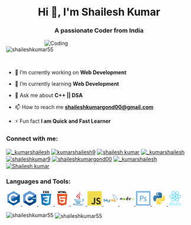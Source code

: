 <h1 align="center">Hi 👋, I'm Shailesh Kumar</h1>
<h3 align="center"><b>A passionate Coder from India</b></h3>

<img alt="Coding" align="right" width="400" src="https://camo.githubusercontent.com/a4c584bce1c41271485d28f92aaf9f581b3c88b68ca723b6edfd58b4ba988c2b/68747470733a2f2f63646e2e6472696262626c652e636f6d2f75736572732f313138373833362f73637265656e73686f74732f363533393432392f70726f6772616d65722e676966">

<p align="left"> <img src="https://komarev.com/ghpvc/?username=shaileshkumar55&label=Profile%20views&color=0e75b6&style=flat" alt="shaileshkumar55" /> </p>

<p align="left"> <a href="https://twitter.com/" target="blank"><img src="https://img.shields.io/twitter/follow/?logo=twitter&style=for-the-badge" alt="" /></a> </p>

- 🔭 I’m currently working on **Web Development**

- 🌱 I’m currently learning **Web Development**

- 💬 Ask me about **C++ || DSA**

- 📫 How to reach me **shaileshkumargond00@gmail.com**

- ⚡ Fun fact **I am Quick and Fast Learner**

<h3 align="left">Connect with me:</h3>
<p align="left">

<a href="https://twitter.com/_kumarshailesh" target="blank"><img align="center" src="https://raw.githubusercontent.com/rahuldkjain/github-profile-readme-generator/master/src/images/icons/Social/twitter.svg" alt="_kumarshailesh" height="30" width="40" /></a>
<a href="https://linkedin.com/in/kumarshailesh9" target="blank"><img align="center" src="https://raw.githubusercontent.com/rahuldkjain/github-profile-readme-generator/master/src/images/icons/Social/linked-in-alt.svg" alt="kumarshailesh9" height="30" width="40" /></a>
<a href="https://fb.com/shailesh kumar" target="blank"><img align="center" src="https://raw.githubusercontent.com/rahuldkjain/github-profile-readme-generator/master/src/images/icons/Social/facebook.svg" alt="shailesh kumar" height="30" width="40" /></a>
<a href="https://instagram.com/_kumarshailesh" target="blank"><img align="center" src="https://raw.githubusercontent.com/rahuldkjain/github-profile-readme-generator/master/src/images/icons/Social/instagram.svg" alt="_kumarshailesh" height="30" width="40" /></a>
<a href="https://www.codechef.com/users/shaileshkumar9" target="blank"><img align="center" src="https://cdn.jsdelivr.net/npm/simple-icons@3.1.0/icons/codechef.svg" alt="shaileshkumar9" height="30" width="40" /></a>
<a href="https://auth.geeksforgeeks.org/user/shaileshkumargond00" target="blank"><img align="center" src="https://raw.githubusercontent.com/rahuldkjain/github-profile-readme-generator/master/src/images/icons/Social/geeks-for-geeks.svg" alt="shaileshkumargond00" height="30" width="40" /></a>
<a href="https://www.hackerrank.com/_kumarshailesh" target="blank"><img align="center" src="https://raw.githubusercontent.com/rahuldkjain/github-profile-readme-generator/master/src/images/icons/Social/hacker-rank.svg" alt="_kumarshailesh" height="30" width="40" /></a>
<a href="https://www.youtube.com/channel/UCKuNiQPPnVoL7KrWksjq8yA" target="blank"><img align="center" src="https://raw.githubusercontent.com/rahuldkjain/github-profile-readme-generator/master/src/images/icons/Social/youtube.svg" alt="Shailesh kumar" height="30" width="40" /></a>
</p>

<h3 align="left">Languages and Tools:</h3>
<p align="left"> <a href="https://www.cprogramming.com/" target="_blank" rel="noreferrer"> <img src="https://raw.githubusercontent.com/devicons/devicon/master/icons/c/c-original.svg" alt="c" width="40" height="40"/> </a> <a href="https://www.w3schools.com/cpp/" target="_blank" rel="noreferrer"> <img src="https://raw.githubusercontent.com/devicons/devicon/master/icons/cplusplus/cplusplus-original.svg" alt="cplusplus" width="40" height="40"/> </a> <a href="https://www.w3schools.com/css/" target="_blank" rel="noreferrer"> <img src="https://raw.githubusercontent.com/devicons/devicon/master/icons/css3/css3-original-wordmark.svg" alt="css3" width="40" height="40"/> </a> <a href="https://www.w3.org/html/" target="_blank" rel="noreferrer"> <img src="https://raw.githubusercontent.com/devicons/devicon/master/icons/html5/html5-original-wordmark.svg" alt="html5" width="40" height="40"/> </a> <a href="https://www.java.com" target="_blank" rel="noreferrer"> <img src="https://raw.githubusercontent.com/devicons/devicon/master/icons/java/java-original.svg" alt="java" width="40" height="40"/> </a> <a href="https://developer.mozilla.org/en-US/docs/Web/JavaScript" target="_blank" rel="noreferrer"> <img src="https://raw.githubusercontent.com/devicons/devicon/master/icons/javascript/javascript-original.svg" alt="javascript" width="40" height="40"/> </a> <a href="https://www.mysql.com/" target="_blank" rel="noreferrer"> <img src="https://raw.githubusercontent.com/devicons/devicon/master/icons/mysql/mysql-original-wordmark.svg" alt="mysql" width="40" height="40"/> </a> <a href="https://nodejs.org" target="_blank" rel="noreferrer"> <img src="https://raw.githubusercontent.com/devicons/devicon/master/icons/nodejs/nodejs-original-wordmark.svg" alt="nodejs" width="40" height="40"/> </a> <a href="https://www.photoshop.com/en" target="_blank" rel="noreferrer"> <img src="https://raw.githubusercontent.com/devicons/devicon/master/icons/photoshop/photoshop-line.svg" alt="photoshop" width="40" height="40"/> </a> <a href="https://www.python.org" target="_blank" rel="noreferrer"> <img src="https://raw.githubusercontent.com/devicons/devicon/master/icons/python/python-original.svg" alt="python" width="40" height="40"/> </a> <a href="https://reactjs.org/" target="_blank" rel="noreferrer"> <img src="https://raw.githubusercontent.com/devicons/devicon/master/icons/react/react-original-wordmark.svg" alt="react" width="40" height="40"/> </a> </p>

<p><img align="left" src="https://github-readme-stats.vercel.app/api/top-langs?username=shaileshkumar55&show_icons=true&locale=en&layout=compact" alt="shaileshkumar55" /></p>

<p>&nbsp;<img align="center" src="https://github-readme-stats.vercel.app/api?username=shaileshkumar55&show_icons=true&locale=en" alt="shaileshkumar55" /></p>
